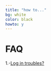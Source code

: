 ```yaml
---
title: "how to..."
bg: white
color: black
howto: y
---
```


# FAQ

1.-[Log in troubles?](./faq#login)
